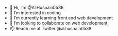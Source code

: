- 👋 Hi, I’m @AliHusnain0538
- 👀 I’m interested in coding
- 🌱 I’m currently learning front end web development
- 💞️ I’m looking to collaborate on web development
- 📫 Reach me at Twitter @alihusnain0538

<!---
AliHusnain0538/AliHusnain0538 is a ✨ special ✨ repository because its `README.md` (this file) appears on your GitHub profile.
You can click the Preview link to take a look at your changes.
--->

